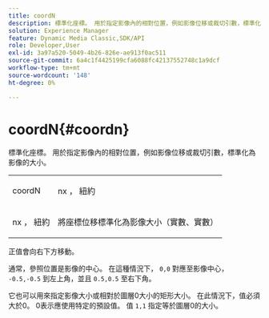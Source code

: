```yaml
---
title: coordN
description: 標準化座標。 用於指定影像內的相對位置，例如影像位移或裁切引數，標準化為影像的大小。
solution: Experience Manager
feature: Dynamic Media Classic,SDK/API
role: Developer,User
exl-id: 3a97a520-5049-4b26-826e-ae913f0ac511
source-git-commit: 6a4c1f4425199cfa6088fc42137552748c1a9dcf
workflow-type: tm+mt
source-wordcount: '148'
ht-degree: 0%

---
```


# coordN{#coordn}

標準化座標。 用於指定影像內的相對位置，例如影像位移或裁切引數，標準化為影像的大小。

<table id="simpletable_EFA3111DC4B94BAF94715500DB4DD8FB"> 
 <tr class="strow"> 
  <td class="stentry"> <p><span class="codeph"> <span class="varname"> coordN</span> </span> </p> </td> 
  <td class="stentry"> <p><span class="codeph"> <span class="varname"> nx</span> </span>， <span class="codeph"><span class="varname"> 紐約</span></span> </p></td> 
 </tr> 
 <tr class="strow"> 
  <td class="stentry"> <p><span class="codeph"> <span class="varname"> nx</span> </span>， <span class="codeph"><span class="varname"> 紐約</span></span> </p></td> 
  <td class="stentry"> <p>將座標位移標準化為影像大小（實數、實數） </p></td> 
 </tr> 
</table>

正值會向右下方移動。

通常，參照位置是影像的中心。 在這種情況下， `0,0` 對應至影像中心， `-0.5,-0.5` 到左上角，並且 `0.5,0.5` 至右下角。

它也可以用來指定影像大小或相對於圖層0大小的矩形大小。 在此情況下，值必須大於0。 0表示應使用特定的預設值。 值 `1,1` 指定等於圖層0的大小。
